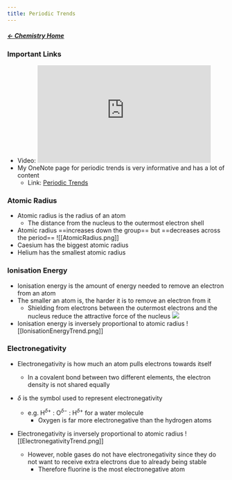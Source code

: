 ```yaml
---
title: Periodic Trends
---
```


##### [← Chemistry Home](Chemistry%20Home%20-%20Year%2011)

### Important Links
- Video: 
  <iframe width="400" height="225" src="https://www.youtube.com/embed/ds-s59DrvIk" title="YouTube video player" frameborder="0" allow="accelerometer; autoplay; clipboard-write; encrypted-media; gyroscope; picture-in-picture; web-share" allowfullscreen></iframe>
- My OneNote page for periodic trends is very informative and has a lot of content
	- Link: [Periodic Trends](onenote:https://educationwaeduau-my.sharepoint.com/personal/ajay_bisnath_student_education_wa_edu_au/Documents/2023%20Notes/Bajay%20Bapproved%20Notes/Chemistry%20🧪.one#Periodic%20Trends&section-id={44C03AFB-DBA4-40D6-9A57-FB2EBA28539B}&page-id={D3E4D783-D33B-419E-AD4E-D3FEC9025B50}&end)

### Atomic Radius
- Atomic radius is the radius of an atom
	- The distance from the nucleus to the outermost electron shell
- Atomic radius ==increases down the group== but ==decreases across the period==
 ![[AtomicRadius.png]]
- Caesium has the biggest atomic radius
- Helium has the smallest atomic radius

### Ionisation Energy
- Ionisation energy is the amount of energy needed to remove an electron from an atom
- The smaller an atom is, the harder it is to remove an electron from it
	- Shielding from electrons between the outermost electrons and the nucleus reduce the attractive force of the nucleus
	  ![](Excalidraw/Shielding|400|)
- Ionisation energy is inversely proportional to atomic radius
  ![[IonisationEnergyTrend.png]]

### Electronegativity
- Electronegativity is how much an atom pulls electrons towards itself
	- In a covalent bond between two different elements, the electron density is not shared equally
- $\delta$ is the symbol used to represent electronegativity
	- e.g. H$^{\delta+}$ : O$^{\delta-}$ : H$^{\delta+}$ for a water molecule
		- Oxygen is far more electronegative than the hydrogen atoms
- Electronegativity is inversely proportional to atomic radius 
    ![[ElectronegativityTrend.png]]
    
	- However, noble gases do not have electronegativity since they do not want to receive extra electrons due to already being stable
		- Therefore fluorine is the most electronegative atom